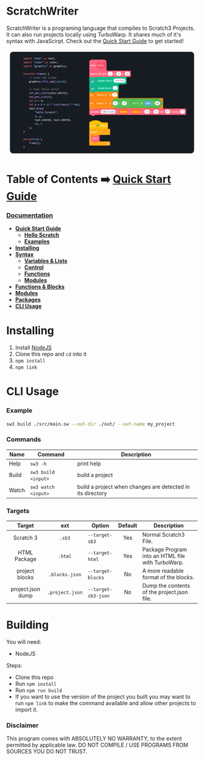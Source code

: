 # ScratchWriter 
ScratchWriter is a programing language that compiles to Scratch3 Projects. It can also run projects locally using TurboWarp. It shares much of it's syntax with JavaScirpt. Check out the [Quick Start Guide](./docs/quick_start.md) to get started!

![Hello World Program Code and Blocks](./docs/images/hello_scratch/hello_scratch.png)

# Table of Contents ➡️ [Quick Start Guide](./docs/quick_start.md)
### **[Documentation](./readme.md)**
- **[Quick Start Guide](./docs/quick_start.md)**
  - **[Hello Scratch](./docs/examples/hello_scratch.md)**
  - **[Examples](https://github.com/ScratchWriter/sw_examples/tree/main)**
- **[Installing](#installing)**
- **[Syntax](./docs/syntax.md)**
  - **[Variables & Lists](./docs/syntax.md/#variables--lists)**
  - **[Control](./docs/syntax.md/#control-statements)**
  - **[Functions](./docs/syntax.md/#functions)**
  - **[Modules](./docs/syntax.md/#modules--assets)**
- **[Functions & Blocks](./docs/builtin.md)**
- **[Modules](./docs/modules/index.md)**
- **[Packages](./docs/packages.md)**
- **[CLI Usage](#cli-usage)**

# Installing
1. Install [NodeJS](https://nodejs.org/en)
1. Clone this repo and `cd` into it
1. `npm install`
1. `npm link`

# CLI Usage
### Example
```sh
sw3 build ./src/main.sw --out-dir ./out/ --out-name my_project
```
### Commands
| Name     | Command               | Description     |
| -------- | --------------------- | --------------- |
| Help     | `sw3 -h`              | print help      |
| Build    | `sw3 build <input>`   | build a project |
| Watch    | `sw3 watch <input>`   | build a project when changes are detected in its directory |

### Targets
| Target            | ext                  |  Option             | Default | Description |
| :---------------: | :------------------: | ------------------- | :-----: | ----------- |
| Scratch 3         | `.sb3`               | `--target-sb3`      | Yes     | Normal Scratch3 File. |
| HTML Package      | `.html`              | `--target-html`     | Yes     | Package Program into an HTML file with TurboWarp. |
| project blocks    | `.blocks.json`       | `--target-blocks`   | No      | A more readable format of the blocks. |
| project.json dump | `.project.json`      | `--target-sb3-json` | No      | Dump the contents of the project.json file. |

# Building
You will need:
- NodeJS

Steps:
- Clone this repo
- Run `npm install`
- Run `npm run build`
- If you want to use the version of the project you built you may want to run `npm link` to make the command available and allow other projects to import it.

### Disclaimer
This program comes with ABSOLUTELY NO WARRANTY, to the extent permitted by applicable law. DO NOT COMPILE / USE PROGRAMS FROM SOURCES YOU DO NOT TRUST.